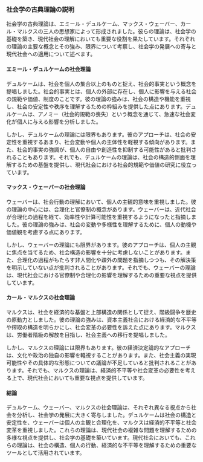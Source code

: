 ### 社会学の古典理論の説明

社会学の古典理論は、エミール・デュルケーム、マックス・ウェーバー、カール・マルクスの三人の思想家によって形成されました。彼らの理論は、社会学の基礎を築き、現代社会の理解においても重要な役割を果たしています。それぞれの理論の主要な概念とその強み、限界について考察し、社会学の発展への寄与と現代社会への適用について述べます。

#### エミール・デュルケームの社会理論

デュルケームは、社会を個人の集合以上のものと捉え、社会的事実という概念を提唱しました。社会的事実とは、個人の外部に存在し、個人に影響を与える社会の規範や価値、制度のことです。彼の理論の強みは、社会の構造や機能を重視し、社会の安定性や秩序を理解するための枠組みを提供した点にあります。デュルケームは、アノミー（社会的規範の喪失）という概念を通じて、急速な社会変化が個人に与える影響を分析しました。

しかし、デュルケームの理論には限界もあります。彼のアプローチは、社会の安定性を重視するあまり、社会変動や個人の主体性を軽視する傾向があります。また、社会的事実の強調が、個人の自由や創造性を抑制する可能性があると批判されることもあります。それでも、デュルケームの理論は、社会の構造的側面を理解するための基盤を提供し、現代社会における社会的規範や価値の研究に役立っています。

#### マックス・ウェーバーの社会理論

ウェーバーは、社会行動の理解において、個人の主観的意味を重視しました。彼の理論の中心には、合理化と官僚制の概念があります。ウェーバーは、近代社会が合理化の過程を経て、効率性や計算可能性を重視するようになったと指摘しました。彼の理論の強みは、社会の変動や多様性を理解するために、個人の動機や価値観を考慮する点にあります。

しかし、ウェーバーの理論にも限界があります。彼のアプローチは、個人の主観に焦点を当てるため、社会構造の影響を十分に考慮しないことがあります。また、合理化の過程がもたらす非人間化や疎外の問題を指摘しつつも、その解決策を明示していない点が批判されることがあります。それでも、ウェーバーの理論は、現代社会における官僚制や合理化の影響を理解するための重要な視点を提供しています。

#### カール・マルクスの社会理論

マルクスは、社会を経済的な基盤と上部構造の関係として捉え、階級闘争を歴史の原動力としました。彼の理論の強みは、資本主義社会における経済的な不平等や搾取の構造を明らかにし、社会変革の必要性を訴えた点にあります。マルクスは、労働者階級の解放を目指し、社会主義への移行を提唱しました。

しかし、マルクスの理論には限界もあります。彼の経済決定論的なアプローチは、文化や政治の独自の影響を軽視することがあります。また、社会主義の実現可能性やその具体的な形態についての議論が不足していると批判されることがあります。それでも、マルクスの理論は、経済的不平等や社会変革の必要性を考える上で、現代社会においても重要な視点を提供しています。

#### 結論

デュルケーム、ウェーバー、マルクスの社会理論は、それぞれ異なる視点から社会を分析し、社会学の発展に大きく寄与しました。デュルケームは社会の構造と安定性を、ウェーバーは個人の主観と合理化を、マルクスは経済的不平等と社会変革を重視しました。これらの理論は、現代社会の複雑な問題を理解するための多様な視点を提供し、社会学の基礎を築いています。現代社会においても、これらの理論は、社会の構造、個人の行動、経済的な不平等を理解するための重要なツールとして活用されています。